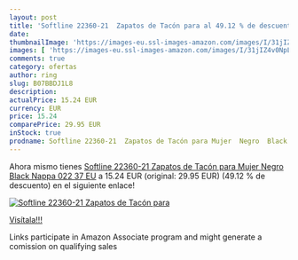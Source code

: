 ```yaml
---
layout: post
title: 'Softline 22360-21  Zapatos de Tacón para al 49.12 % de descuento'
date: 
thumbnailImage: 'https://images-eu.ssl-images-amazon.com/images/I/31jIZ4v0NpL._SL200_.jpg'
images: [ 'https://images-eu.ssl-images-amazon.com/images/I/31jIZ4v0NpL._SL200_.jpg' ]
comments: true
category: ofertas
author: ring
slug: B07BBDJ1L8
description:
actualPrice: 15.24 EUR
currency: EUR
price: 15.24
comparePrice: 29.95 EUR
inStock: true
prodname: Softline 22360-21  Zapatos de Tacón para Mujer  Negro  Black Nappa 022   37 EU
---
```


Ahora mismo tienes [Softline 22360-21  Zapatos de Tacón para Mujer  Negro  Black Nappa 022   37 EU](https://www.amazon.es/dp/B07BBDJ1L8/?tag=tolees-21) a 15.24 EUR (original: 29.95 EUR) (49.12 %  de descuento) en el siguiente enlace!

[![Softline 22360-21  Zapatos de Tacón para](https://images-eu.ssl-images-amazon.com/images/I/31jIZ4v0NpL._SL200_.jpg)](https://www.amazon.es/dp/B07BBDJ1L8/?tag=tolees-21)

[Visítala!!!](https://www.amazon.es/dp/B07BBDJ1L8/?tag=tolees-21)

Links participate in Amazon Associate program and might generate a comission on qualifying sales
